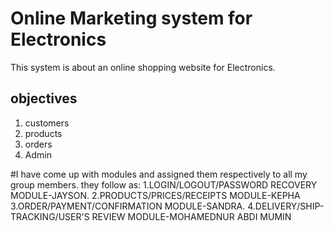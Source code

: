 # Online Marketing system for Electronics

This system is about an online shopping website for Electronics.

## objectives
1. customers
2. products
3. orders
4. Admin


#I have come up with modules and assigned them respectively to all my group members.
they follow as: 1.LOGIN/LOGOUT/PASSWORD RECOVERY MODULE-JAYSON.
                2.PRODUCTS/PRICES/RECEIPTS MODULE-KEPHA
                3.ORDER/PAYMENT/CONFIRMATION MODULE-SANDRA.
                4.DELIVERY/SHIP-TRACKING/USER'S REVIEW MODULE-MOHAMEDNUR ABDI MUMIN
                
